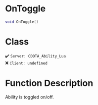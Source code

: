 # OnToggle
```lua
void OnToggle()
```
# Class
✔️ `Server: CDOTA_Ability_Lua`  
❌ `Client: undefined`  

# Function Description
Ability is toggled on/off.
